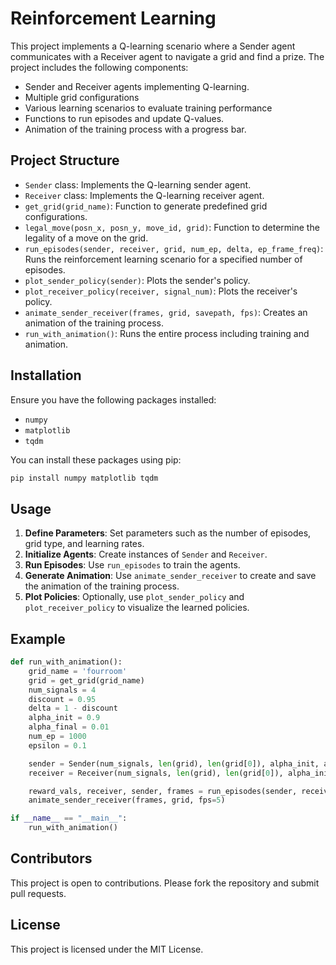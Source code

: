 
# Reinforcement Learning

This project implements a Q-learning scenario where a Sender agent communicates with a Receiver agent to navigate a grid and find a prize. The project includes the following components:

- Sender and Receiver agents implementing Q-learning.
- Multiple grid configurations
- Various learning scenarios to evaluate training performance
- Functions to run episodes and update Q-values.
- Animation of the training process with a progress bar.

## Project Structure

- `Sender` class: Implements the Q-learning sender agent.
- `Receiver` class: Implements the Q-learning receiver agent.
- `get_grid(grid_name)`: Function to generate predefined grid configurations.
- `legal_move(posn_x, posn_y, move_id, grid)`: Function to determine the legality of a move on the grid.
- `run_episodes(sender, receiver, grid, num_ep, delta, ep_frame_freq)`: Runs the reinforcement learning scenario for a specified number of episodes.
- `plot_sender_policy(sender)`: Plots the sender's policy.
- `plot_receiver_policy(receiver, signal_num)`: Plots the receiver's policy.
- `animate_sender_receiver(frames, grid, savepath, fps)`: Creates an animation of the training process.
- `run_with_animation()`: Runs the entire process including training and animation.

## Installation

Ensure you have the following packages installed:

- `numpy`
- `matplotlib`
- `tqdm`

You can install these packages using pip:

```bash
pip install numpy matplotlib tqdm
```

## Usage

1. **Define Parameters**: Set parameters such as the number of episodes, grid type, and learning rates.
2. **Initialize Agents**: Create instances of `Sender` and `Receiver`.
3. **Run Episodes**: Use `run_episodes` to train the agents.
4. **Generate Animation**: Use `animate_sender_receiver` to create and save the animation of the training process.
5. **Plot Policies**: Optionally, use `plot_sender_policy` and `plot_receiver_policy` to visualize the learned policies.

## Example

```python
def run_with_animation():
    grid_name = 'fourroom'
    grid = get_grid(grid_name)
    num_signals = 4
    discount = 0.95
    delta = 1 - discount
    alpha_init = 0.9
    alpha_final = 0.01
    num_ep = 1000
    epsilon = 0.1

    sender = Sender(num_signals, len(grid), len(grid[0]), alpha_init, alpha_final, num_ep, epsilon, discount)
    receiver = Receiver(num_signals, len(grid), len(grid[0]), alpha_init, alpha_final, num_ep, epsilon, discount)

    reward_vals, receiver, sender, frames = run_episodes(sender, receiver, grid, num_ep, delta, ep_frame_freq=100)
    animate_sender_receiver(frames, grid, fps=5)

if __name__ == "__main__":
    run_with_animation()
```

## Contributors

This project is open to contributions. Please fork the repository and submit pull requests.

## License

This project is licensed under the MIT License.
